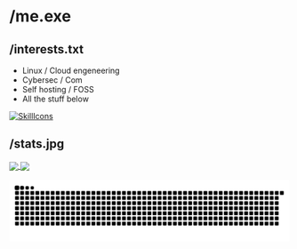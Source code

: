 # /me.exe

## /interests.txt
- Linux / Cloud engeneering
- Cybersec / Com
- Self hosting / FOSS
- All the stuff below 



[![SkillIcons](https://skillicons.dev/icons?i=linux,arch,bash,raspberrypi,vercel,rust,py,vscode,aws,gcp,git,github,ableton,unity)](https://skillicons.dev)<br/>

## /stats.jpg
<!-- ![status](https://nocache.advaith.workers.dev?url=https://img.shields.io/endpoint?url=https://dev.discordprofiles.me/api/badge/status/801378854618398740 simple=true)
![playing](https://nocache.advaith.workers.dev?url=https://img.shields.io/endpoint?url=https://dev.discordprofiles.me/api/badge/playing/801378854618398740)
![vscode](https://nocache.advaith.workers.dev?url=https://img.shields.io/endpoint?url=https://dev.discordprofiles.me/api/badge/vscode/801378854618398740) -->

<a href="https://github.com/anuraghazra/github-readme-stats">
  <img height=160 align="center" src="https://github-readme-stats.vercel.app/api?username=liveslol&theme=transparent&count_private=true&hide_border=false&border_color=30363d" />
</a>
<a href="https://github.com/anuraghazra/convoychat">
  <img height=160 align="center" src="https://github-readme-stats.vercel.app/api/top-langs?username=liveslol&layout=compact&langs_count=4&count_private=true&card_width=320&hide_border=false&theme=transparent&border_color=30363d" />
</a>

</br>
</br>

<picture>
  <source media="(prefers-color-scheme: dark)" srcset="https://raw.githubusercontent.com/notbluie/notbluie/output/github-contribution-grid-snake-dark.svg">
  <source media="(prefers-color-scheme: light)" srcset="https://raw.githubusercontent.com/notbluie/notbluie/output/github-contribution-grid-snake.svg">
  <img alt="github contribution grid snake animation" src="https://raw.githubusercontent.com/notbluie/notbluie/output/github-contribution-grid-snake.svg">
</picture>
